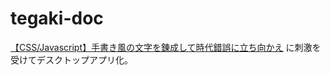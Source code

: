 # tegaki-doc

[【CSS/Javascript】手書き風の文字を錬成して時代錯誤に立ち向かえ](https://qiita.com/arika0093/items/ab8d333f17fcb2d405d9) に刺激を受けてデスクトップアプリ化。